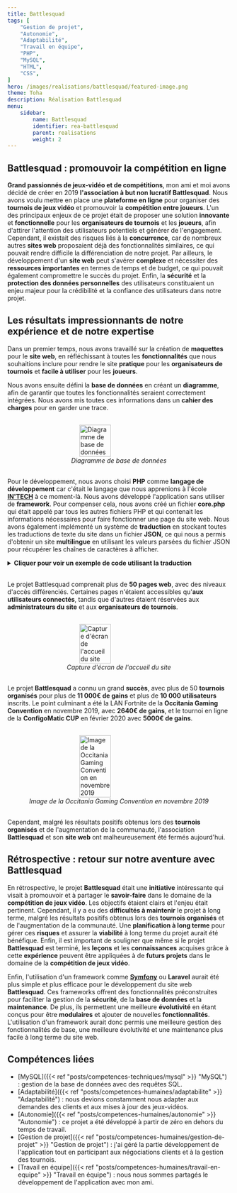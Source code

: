 ```yaml
---
title: Battlesquad
tags: [
    "Gestion de projet",
    "Autonomie",
    "Adaptabilité",
    "Travail en équipe",
    "PHP",
    "MySQL",
    "HTML",
    "CSS",
]
hero: /images/realisations/battlesquad/featured-image.png
theme: Toha
description: Réalisation Battlesquad
menu:
    sidebar:
        name: Battlesquad
        identifier: rea-battlesquad
        parent: realisations
        weight: 2
---
```


## Battlesquad : promouvoir la compétition en ligne
**Grand passionnés de jeux-vidéo et de compétitions**, mon ami et moi avons décidé de créer en 2019 **l'association à but non lucratif Battlesquad**. Nous avons voulu mettre en place une **plateforme en ligne** pour organiser des **tournois de jeux vidéo** et promouvoir la **compétition entre joueurs**.
L'un des principaux enjeux de ce projet était de proposer une solution **innovante** et **fonctionnelle** pour les **organisateurs de tournois** et les **joueurs**, afin d'attirer l'attention des utilisateurs potentiels et générer de l'engagement. Cependant, il existait des risques liés à la **concurrence**, car de nombreux autres **sites web** proposaient déjà des fonctionnalités similaires, ce qui pouvait rendre difficile la différenciation de notre projet. Par ailleurs, le développement d'un **site web** peut s'avérer **complexe** et nécessiter des **ressources importantes** en termes de temps et de budget, ce qui pouvait également compromettre le succès du projet. Enfin, la **sécurité** et la **protection des données personnelles** des utilisateurs constituaient un enjeu majeur pour la crédibilité et la confiance des utilisateurs dans notre projet.

## Les résultats impressionnants de notre expérience et de notre expertise
Dans un premier temps, nous avons travaillé sur la création de **maquettes** pour le **site web**, en réfléchissant à toutes les **fonctionnalités** que nous souhaitions inclure pour rendre le site **pratique** pour les **organisateurs de tournois** et **facile à utiliser** pour les **joueurs**.

Nous avons ensuite défini la **base de données** en créant un **diagramme**, afin de garantir que toutes les fonctionnalités seraient correctement intégrées. Nous avons mis toutes ces informations dans un **cahier des charges** pour en garder une trace.

<div style="display: flex; flex-direction: column; align-items: center; justify-content: center; margin: 30px;">
  <img onclick="window.open('/images/realisations/battlesquad/diag-bdd.png')" src="/images/realisations/battlesquad/diag-bdd.png" width="40%" style="align-self: center; cursor: pointer;" alt="Diagramme de base de données" title="Cliquer pour zoomer" />
  <i>Diagramme de base de données</i>
</div>

Pour le développement, nous avons choisi **PHP** comme **langage de développement** car c'était le langage que nous apprenions à l'école **[IN'TECH](/posts/formations/ingenieur-intech)** à ce moment-là. Nous avons développé l'application sans utiliser de **framework**. Pour compenser cela, nous avons créé un fichier **core.php** qui était appelé par tous les autres fichiers PHP et qui contenait les informations nécessaires pour faire fonctionner une page du site web. Nous avons également implémenté un système de **traduction** en stockant toutes les traductions de texte du site dans un fichier **JSON**, ce qui nous a permis d'obtenir un site **multilingue** en utilisant les valeurs parsées du fichier JSON pour récupérer les chaînes de caractères à afficher.

<details><summary><strong>Cliquer pour voir un exemple de code utilisant la traduction</strong></summary>

Fichier JSON contenant les traductions de la page de tournoi :

```json
{
        ...,
        "tournoi": {
                ...,
                "statut": {
                        "fr": "Statut",
                        "en": "Status"
                },
                ...,
        },
        ...
}
```

Fichier `core.php` contenant le code pour récupérer les traductions :

```php
...

$file = file_get_contents("../../../sources/traductions.json");
$traductions = json_decode($file);

...
```

Exemple de code PHP utilisant la traduction :

```php

...

$tournoiTrad = $traductions->tournoi;

...

<div class="text-muted font-weight-bolder text-couleur">
        <?php
        if (isset($tournoiTrad->statut)) {
                echo $tournoiTrad->statut->$langue;
        } else {
                echo "Statut";
        }
        ?>
</div>

...
```

</details>

<br />

Le projet Battlesquad comprenait plus de **50 pages web**, avec des niveaux d'accès différenciés. Certaines pages n'étaient accessibles qu'**aux utilisateurs connectés**, tandis que d'autres étaient réservées aux **administrateurs du site** et aux **organisateurs de tournois**.

<div style="display: flex; flex-direction: column; align-items: center; justify-content: center; margin: 30px;">
  <img onclick="window.open('/images/realisations/battlesquad/site.png')" src="/images/realisations/battlesquad/site.png" width="40%" style="align-self: center; cursor: pointer;" alt="Capture d'écran de l'accueil du site" title="Cliquer pour zoomer" />
  <i>Capture d'écran de l'accueil du site</i>
</div>

Le projet **Battlesquad** a connu un grand **succès**, avec plus de 50 **tournois organisés** pour plus de **11 000€ de gains** et plus de **10 000 utilisateurs** inscrits.
Le point culminant a été la LAN Fortnite de la **Occitania Gaming Convention** en novembre 2019, avec **2640€ de gains**, et le tournoi en ligne de la **ConfigoMatic CUP** en février 2020 avec **5000€ de gains**.

<div style="display: flex; flex-direction: column; align-items: center; justify-content: center; margin: 30px;">
  <img onclick="window.open('/images/realisations/battlesquad/ogc.jpg')" src="/images/realisations/battlesquad/ogc.jpg" width="40%" style="align-self: center; cursor: pointer;" alt="Image de la Occitania Gaming Convention en novembre 2019" title="Cliquer pour zoomer" />
  <i>Image de la Occitania Gaming Convention en novembre 2019</i>
</div>

Cependant, malgré les résultats positifs obtenus lors des **tournois organisés** et de l'augmentation de la communauté, l'association **Battlesquad** et son **site web** ont malheureusement été fermés aujourd'hui.

## Rétrospective : retour sur notre aventure avec Battlesquad
En rétrospective, le projet **Battlesquad** était une **initiative** intéressante qui visait à promouvoir et à partager le **savoir-faire** dans le domaine de la **compétition de jeux vidéo**.
Les objectifs étaient clairs et l'enjeu était pertinent.
Cependant, il y a eu des **difficultés à maintenir** le projet à long terme, malgré les résultats positifs obtenus lors des **tournois organisés** et de l'augmentation de la communauté.
Une **planification à long terme** pour gérer ces **risques** et assurer la **viabilité** à long terme du projet aurait été bénéfique.
Enfin, il est important de souligner que même si le projet **Battlesquad** est terminé, les **leçons** et les **connaissances** acquises grâce à cette **expérience** peuvent être appliquées à de **futurs projets** dans le domaine de la **compétition de jeux vidéo**.

Enfin, l'utilisation d'un framework comme **[Symfony](/posts/competences-techniques/symfony)** ou **Laravel** aurait été plus simple et plus efficace pour le développement du site web **Battlesquad**. Ces frameworks offrent des fonctionnalités préconstruites pour faciliter la gestion de la **sécurité**, de la **base de données** et la **maintenance**. De plus, ils permettent une meilleure **évolutivité** en étant conçus pour être **modulaires** et ajouter de nouvelles **fonctionnalités**. L'utilisation d'un framework aurait donc permis une meilleure gestion des fonctionnalités de base, une meilleure évolutivité et une maintenance plus facile à long terme du site web.

## Compétences liées

-   [MySQL]({{< ref "posts/competences-techniques/mysql" >}} "MySQL") : gestion de la base de données avec des requêtes SQL.
-   [Adaptabilité]({{< ref "posts/competences-humaines/adaptabilite" >}} "Adaptabilité") : nous devions constamment nous adapter aux demandes des clients et aux mises à jour des jeux-vidéos.
-   [Autonomie]({{< ref "posts/competences-humaines/autonomie" >}} "Autonomie") : ce projet a été développé à partir de zéro en dehors du temps de travail.
-   [Gestion de projet]({{< ref "posts/competences-humaines/gestion-de-projet" >}} "Gestion de projet") : j'ai géré la partie développement de l'application tout en participant aux négociations clients et à la gestion des tournois.
-   [Travail en équipe]({{< ref "posts/competences-humaines/travail-en-equipe" >}} "Travail en équipe") : nous nous sommes partagés le développement de l'application avec mon ami.
